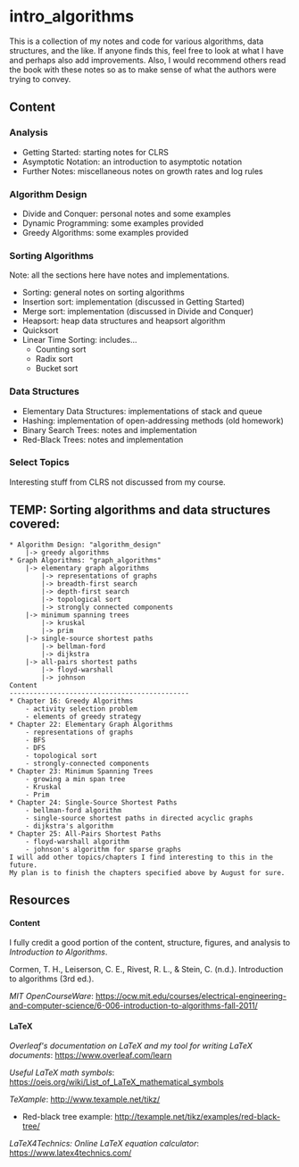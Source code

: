 # intro_algorithms

This is a collection of my notes and code for various algorithms, data structures, and the like. If anyone finds this, feel free to look at what I have and perhaps also add improvements. Also, I would recommend others read the book with these notes so as to make sense of what the authors were trying to convey.

## Content
### Analysis
* Getting Started: starting notes for CLRS
* Asymptotic Notation: an introduction to asymptotic notation
* Further Notes: miscellaneous notes on growth rates and log rules

### Algorithm Design
* Divide and Conquer: personal notes and some examples
* Dynamic Programming: some examples provided
* Greedy Algorithms: some examples provided

### Sorting Algorithms
Note: all the sections here have notes and implementations.

* Sorting: general notes on sorting algorithms
* Insertion sort: implementation (discussed in Getting Started)
* Merge sort: implementation (discussed in Divide and Conquer)
* Heapsort: heap data structures and heapsort algorithm
* Quicksort
* Linear Time Sorting: includes...
  * Counting sort
  * Radix sort
  * Bucket sort

### Data Structures
* Elementary Data Structures: implementations of stack and queue
* Hashing: implementation of open-addressing methods (old homework)
* Binary Search Trees: notes and implementation
* Red-Black Trees: notes and implementation

### Select Topics
Interesting stuff from CLRS not discussed from my course.

## TEMP: Sorting algorithms and data structures covered: 
    * Algorithm Design: "algorithm_design"
        |-> greedy algorithms
    * Graph Algorithms: "graph_algorithms"
        |-> elementary graph algorithms
            |-> representations of graphs
            |-> breadth-first search
            |-> depth-first search
            |-> topological sort
            |-> strongly connected components
        |-> minimum spanning trees
            |-> kruskal
            |-> prim
        |-> single-source shortest paths
            |-> bellman-ford
            |-> dijkstra
        |-> all-pairs shortest paths
            |-> floyd-warshall
            |-> johnson
    Content
    ---------------------------------------------
    * Chapter 16: Greedy Algorithms
        - activity selection problem
        - elements of greedy strategy
    * Chapter 22: Elementary Graph Algorithms
        - representations of graphs
        - BFS
        - DFS
        - topological sort
        - strongly-connected components
    * Chapter 23: Minimum Spanning Trees
        - growing a min span tree
        - Kruskal
        - Prim
    * Chapter 24: Single-Source Shortest Paths
        - bellman-ford algorithm
        - single-source shortest paths in directed acyclic graphs
        - dijkstra's algorithm
    * Chapter 25: All-Pairs Shortest Paths
        - floyd-warshall algorithm
        - johnson's algorithm for sparse graphs
    I will add other topics/chapters I find interesting to this in the future.
    My plan is to finish the chapters specified above by August for sure.

## Resources
#### Content
I fully credit a good portion of the content, structure, figures, and analysis to _Introduction to Algorithms_. 

Cormen, T. H., Leiserson, C. E., Rivest, R. L., & Stein, C. (n.d.). Introduction to algorithms (3rd ed.).

_MIT OpenCourseWare_:
https://ocw.mit.edu/courses/electrical-engineering-and-computer-science/6-006-introduction-to-algorithms-fall-2011/

#### LaTeX
_Overleaf's documentation on LaTeX and my tool for writing LaTeX documents_:
https://www.overleaf.com/learn

_Useful LaTeX math symbols_:
https://oeis.org/wiki/List_of_LaTeX_mathematical_symbols  

_TeXample_:
http://www.texample.net/tikz/ 

  * Red-black tree example: http://texample.net/tikz/examples/red-black-tree/ 
 
_LaTeX4Technics: Online LaTeX equation calculator_:
https://www.latex4technics.com/
